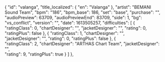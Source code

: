 ﻿{
      "id": "valanga",
      "title_localized": {
        "en": "Valanga"
      },
      "artist": "BEMANI Sound Team",
      "bpm": "186",
      "bpm_base": 186,
      "set": "base",
      "purchase": "",
      "audioPreview": 63709,
      "audioPreviewEnd": 83709,
      "side": 1,
      "bg": "vs_conflict",
      "version": "",
      "date": 1613505257,
      "difficulties": [
        {
          "ratingClass": 0,
          "chartDesigner": "",
          "jacketDesigner": "",
          "rating": 0,
          "ratingPlus": false
        },
        {
          "ratingClass": 1,
          "chartDesigner": "",
          "jacketDesigner": "",
          "rating": 0,
          "ratingPlus": false
        },
        { 	
          "ratingClass": 2,
          "chartDesigner": "ARTHAS Chart Team",
          "jacketDesigner": "",		
          "rating": 9,
          "ratingPlus": true
        }
      ]
    },